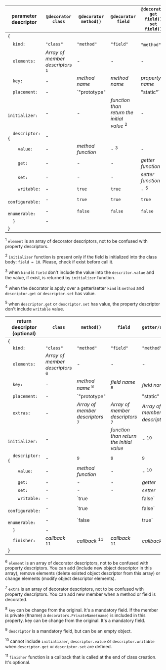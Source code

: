 
| **parameter descriptor**   | **`@decorator`<br/>`class`**             | **`@decorator`<br/>`method()`**             | **`@decorator`<br/>`field`**                        | **`@decorator`<br/>`get field()`<br/>`set field()`**|
|----------------------------|------------------------------------------|---------------------------------------------|-----------------------------------------------------|-----------------------------------------------------|
|`{`                         |                                          |                                             |                                                     |                                                     |
|`  kind:`                   |`"class"`                                 |`"method"`                                   |`"field"`                                            |`"method"` <sup>4</sup>                              |
|`  elements:`               |*Array of member descriptors* <sup>1</sup>| -                                           | -                                                   | -                                                   |
|`  key:`                    | -                                        |  *method name*                              |*method name*                                        |*property name*                                      |
|`  placement:`              | -                                        |`"prototype" || "static"`                    |`"own" || "static"`                                  |`"prototype" || "static"`                            |
|`  initializer:`            | -                                        | -                                           |*function than return the initial value* <sup>2</sup>| -                                                   |
|`  descriptor:{`            | -                                        |                                             |                                                     |                                                     |
|`    value:`                | -                                        |  *method function*                          | - <sup>3</sup>                                      | -                                                   |
|`    get:`                  | -                                        | -                                           | -                                                   |*getter function*                                    |
|`    set:`                  | -                                        | -                                           | -                                                   |*setter function*                                    |
|`    writable:`             | -                                        |`true`                                       |`true`                                               | - <sup>5</sup>                                      |
|`    configurable:`         | -                                        |`true`                                       |`true`                                               |`true`                                               |
|`    enumerable:`           | -                                        |`false`                                      |`false`                                              |`false`                                              |
|`  }`                       | -                                        |                                             |                                                     |                                                     |
|`}`                         |                                          |                                             |                                                     |                                                     |
</table>

<sup>1</sup> `element` is an array of decorator descriptors, not to be confused with property descriptors.

<sup>2</sup> `initializer` function is present only if the field is initialized into the class body: `field = 10`. Please, check if exist before call it.

<sup>3</sup> when `kind` is `field` don't include the value into the `descritor.value` and the value, if exist, is returned by `initializer` function.

<sup>4</sup> when the decorator is apply over a getter/setter `kind` is `method` and `descriptor.get` or `descriptor.set` has value. 

<sup>5</sup> when `descriptor.get` or `descriptor.set` has value, the property descriptor don't include `writable` value.

| **return descriptor (optional)** | **`class`**                               | **`method()`**                           | **`field`**                              | **`getter/setter`**                      |
|----------------------------------|-------------------------------------------|------------------------------------------|------------------------------------------|------------------------------------------|
|`{`                               |                                           |                                          |                                          |                                          |
|`  kind:`                         |`"class"`                                  |`"method"`                                |`"field"`                                 |`"method"`                                |
|`  elements:`                     |*Array of member descriptors* <sup>6</sup> | -                                        | -                                        | -                                        |
|`  key:`                          | -                                         |  *method name*    <sup>8</sup>           |*field name* <sup>8</sup>                 |*field name* <sup>8</sup>                 |
|`  placement:`                    | -                                         |`"prototype" || "static" || "own"`        |`"prototype" || "static" || "own"`        |`"prototype" || "static" || "own"`        |
|`  extras:`                       | -                                         |*Array of member descriptors* <sup>7</sup>|*Array of member descriptors* <sup>7</sup>|*Array of member descriptors* <sup>7</sup>|
|`  initializer:`                  | -                                         |                                          |*function than return the initial value*  | - <sup>10</sup>                          |
|`  descriptor:{`                  | -                                         | <sup>9</sup>                             | <sup>9</sup>                             | <sup>9</sup>                             |
|`    value:`                      | -                                         |*method function*                         | -                                        | - <sup>10</sup>                          |
|`    get:`                        | -                                         | -                                        | -                                        |*getter*                                  |
|`    set:`                        | -                                         | -                                        | -                                        |*setter*                                  |
|`    writable:`                   | -                                         |`true || false`                           |`true || false`                           | - <sup>10</sup>                          |
|`    configurable:`               | -                                         |`true || false`                           |`true || false`                           |`true || false`                           |
|`    enumerable:`                 | -                                         |`false || true`                           |`false || true`                           |`false || true`                           |
|`  }`                             | -                                         |                                          |                                          |                                          |
|`  finisher:`                     |*callback* <sup>11</sup>                   |  *callback* <sup>11</sup>                |  *callback* <sup>11</sup>                |  *callback*    <sup>11</sup>             |
|`}`                               |                                           |                                          |                                          |                                          |
</tbody>    
</table>

<sup>6</sup> `element` is an array of decorator descriptors, not to be confused with property descriptors. You can add (include new object descriptor in this array), remove elements (delete existed object descriptor from this array) or change elements (modify object descriptor elements).

<sup>7</sup> `extra` is an array of decorator descriptors, not to be confused with property descriptors. You can add new member when a method or field is decorated.

<sup>8</sup> `key` can be change from the original. It's a mandatory field. If the member is private (#name) a `decorators.PrivateName(name)` is included in this property. key can be change from the original. It's a mandatory field.

<sup>9</sup> `descriptor` is a mandatory field, but can be an empty object.

<sup>10</sup> cannot include `initializaer`, `descriptor.value` or `descriptor.writable` when `descriptor.get` or `descriptor.set` are defined.

<sup>11</sup> `finisher` function is a callback that is called at the end of class creation. It's optional.

